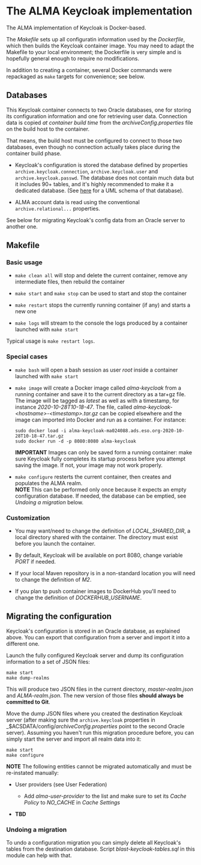 # The ALMA Keycloak implementation

The ALMA implementation of Keycloak is Docker-based.

The _Makefile_ sets up all configuratin information used by the _Dockerfile_,
which then builds the Keycloak container image. You may need to adapt the
Makefile to your local environment; the Dockerfile is very simple and is
hopefully general enough to require no modifications.

In addition to creating a container, several Docker commands were repackaged as `make` targets for convenience; see below.

## Databases

This Keycloak container connects to two Oracle databases, one for storing its
configuration information and one for retrieving user data. Connection data is
copied _at container build time_ from the _archiveConfig.properties_ file on 
the build host to the container. 

That means, the build host must be configured to connect to those two databases,
even though no connection actually takes place during the container build phase.

* Keycloak's configuration is stored the database defined by properties 
  `archive.keycloak.connection`,  `archive.keycloak.user` and 
  `archive.keycloak.passwd`. The database does not contain much data but it
  includes 90+ tables, and it's highly recommended to make it a dedicated
  database. (See [here](https://htmlpreview.github.io/?https://gist.githubusercontent.com/thomasdarimont/b1c19da5e8df747b8596e6ddcda7e36f/raw/29309467f4ea07519cf614fd74943272e7d939f4/keycloak_db_overview_4.0.0.CR1-SNAPSHOT.svg) for a UML schema of that database).

* ALMA account data is read using the conventional  `archive.relational...` 
  properties.

See below for migrating Keycloak's config data from an Oracle server to another one.

## Makefile

### Basic usage

* `make clean all` will stop and delete the current container, remove 
  any intermediate files, then rebuild the container

* `make start` and `make stop` can be used to start and stop the container
  
* `make restart` stops the currently running container (if any) and starts a new one

* `make logs` will stream to the console the logs produced by a container launched with `make start`

Typical usage is `make restart logs`.

### Special cases

* `make bash` will open a bash session as user _root_ inside a container launched with `make start`

* `make image` will create a Docker image called _alma-keycloak_ from a running container 
  and save it to the current directory
  as a tar+gz file. The image will be tagged as _latest_ as well as with a timestamp, for instance
  _2020-10-28T10-18-47_. The file, called _alma-keycloak-&lt;hostname&gt;-&lt;timestamp&gt;.tar.gz_ can be copied
  elsewhere and the image can imported into Docker and run as a container. For instance:
  ```
  sudo docker load -i alma-keycloak-ma024088.ads.eso.org-2020-10-28T10-18-47.tar.gz
  sudo docker run -d -p 8080:8080 alma-keycloak
  ```
  **IMPORTANT** Images can only be saved form a running container: make sure Keycloak fully completes
  its startup process before you attempt saving the image. If not, your image may not work properly.

* `make configure` resterts the current container, then creates and populates the ALMA realm.  
  **NOTE** This can be performed only once because it expects an empty configuration database. If needed,
  the database can be emptied, see _Undoing a migration_ below.

### Customization

* You may want/need to change the definition of _LOCAL\_SHARED\_DIR_,
a local directory shared with the container. The directory must exist
before you launch the container.

* By default, Keycloak will be available on port 8080, change
variable _PORT_ if needed.

* If your local Maven repository is in a non-standard location you will need
to change the definition of _M2_.

* If you plan tp push container images to DockerHub you'll need to change
the definition of _DOCKERHUB\_USERNAME_.

## Migrating the configuration

Keycloak's configuration is stored in an Oracle database, as explained above.
You can export that configuration from a server and import it into a different one.

Launch the fully configured Keycloak server and dump its configuration 
information to a set of JSON files:
```
make start
make dump-realms
```
This will produce two JSON files in the current directory, _master-realm.json_ and _ALMA-realm.json_. The new version of those files **should always be committed to Git**.

Move the dump JSON files where you created the destination Keycloak server
(after making sure the `archive.keycloak` properties in
_$ACSDATA/config/_archiveConfig.properties_ point to the second Oracle server).
Assuming you haven't run this migration procedure before, you can simply start
the server and import all realm data into it:
```
make start
make configure
```
**NOTE** The following entities cannot be migrated automatically and must be re-instated manually:
* User providers (see User Federation)
  * Add _alma-user-provider_ to the list and make sure to set its _Cache Policy_ to 
    _NO_CACHE_ in _Cache Settings_

* **TBD**

### Undoing a migration

To undo a configuration migration you can simply delete all Keycloak's tables from the
destination database. Script _blast-keycloak-tables.sql_ in this module can help with
that.
